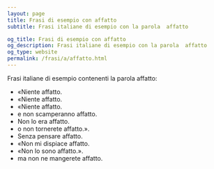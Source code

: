 ```yaml
---
layout: page
title: Frasi di esempio con affatto 
subtitle: Frasi italiane di esempio con la parola  affatto

og_title: Frasi di esempio con affatto 
og_description: Frasi italiane di esempio con la parola  affatto
og_type: website
permalink: /frasi/a/affatto.html
---
```


Frasi italiane di esempio contenenti la parola affatto:


- «Niente affatto.
- «Niente affatto.
- «Niente affatto.
- e non scamperanno affatto.
- Non lo era affatto.
- o non tornerete affatto.».
- Senza pensare affatto.
- «Non mi dispiace affatto.
- «Non lo sono affatto.».
- ma non ne mangerete affatto.
